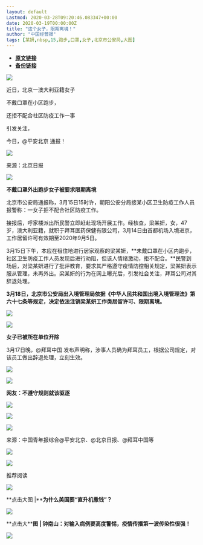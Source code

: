 ```yaml
---
layout: default
Lastmod: 2020-03-28T09:20:46.083347+00:00
date: 2020-03-19T00:00:00Z
title: "这个女子，限期离境！"
author: "中国经营报"
tags: [某妍,nbsp,15,跑步,口罩,女子,北京市公安局,大图]
---
```


* [**原文链接**](https://mp.weixin.qq.com/s/O241JiRNIMn11vbfH14ACw)
* [**备份链接**](http://archive.is/dodJw)


  

![](/images/post/5fdb3f87f44cf8ae08d41ad1e0b84841.jpg)

近日，北京一澳大利亚籍女子

不戴口罩在小区跑步，

还拒不配合社区防疫工作一事

引发关注，

今日，@平安北京 通报！

  

![](/images/post/36df84854bed4667634ce198588caed7.jpg)

来源：北京日报  

  

![](/images/post/bc3576ff279d80264ac4f6d7a60432f9.jpg)

**不戴口罩外出跑步女子被要求限期离境**

  

北京市公安局通报称，3月15日15时许，朝阳公安分局接某小区卫生防疫工作人员报警称：一女子拒不配合社区防疫工作。  

  

接报后，呼家楼派出所民警立即赶赴现场开展工作。经核查，梁某妍，女，47岁，澳大利亚籍，就职于拜耳医药保健有限公司，3月14日由首都机场入境进京，工作居留许可有效期至2020年9月5日。

  

3月15日下午，本应在租住地进行居家观察的梁某妍，**未戴口罩在小区内跑步，社区卫生防疫工作人员发现后进行劝阻，但该人情绪激动，拒不配合。**民警到场后，对梁某妍进行了批评教育，要求其严格遵守疫情防控相关规定，梁某妍表示服从管理，未再外出。梁某妍的行为在网上曝光后，引发社会关注，拜耳公司对其辞退处理。

  

**3月18日，北京市公安局出入境管理局依据《中华人民共和国出境入境管理法》第六十七条等规定，决定依法注销梁某妍工作类居留许可、限期离境。**

  

![](/images/post/bbeac1c4e85e0b38af5bf0bdedbf2e63.jpg)

![](/images/post/bc3576ff279d80264ac4f6d7a60432f9.jpg)

**女子已被所在单位开除**

  

3月17日晚，@拜耳中国 发布声明称，涉事人员确为拜耳员工，根据公司规定，对该员工做出辞退处理，立刻生效。

  

![](/images/post/78620b443dc746b797e052892bf00a24.jpg)

  

![](/images/post/bc3576ff279d80264ac4f6d7a60432f9.jpg)

**网友：不遵守规则就该驱逐**

  

![](/images/post/e52945f4fd33086b8cf82f9dfd633ba6.jpg)  

![](/images/post/7071b5c90cc57c3e26bb58cacb5134bb.jpg)

![](/images/post/5f9e995ce93173467ee22d775ccef16a.jpg)

  

来源：中国青年报综合@平安北京、@北京日报、@拜耳中国等

  

[![](/images/post/c2249a13ced555acfcf85a0a1f9aea19.jpg)](https://e.vhall.com/subject/view/599011308)

  

![](/images/post/43b7a57fd045be64890b8526d60a1277.jpg)

  

推荐阅读

[![](/images/post/7984a6c16cd7e75fc02d116b05705288.jpg)](http://mp.weixin.qq.com/s?__biz=MjA5NTMyOTMwMQ==&mid=2651973409&idx=2&sn=e79e40ff78d182f30190b4ea0d83053e&chksm=4f3e805b7849094d4e925229213ad061b1150394a4a02c64a22e7e8b954976102042bcd0983a&scene=21#wechat_redirect)

**点击大图 |****为什么美国要“直升机撒钱”？**  

  

[![](/images/post/b0dbb646bc4caa7ecf30fd60206205e8.jpg)](http://mp.weixin.qq.com/s?__biz=MjA5NTMyOTMwMQ==&mid=2651973437&idx=1&sn=c1cae3f7a79fd43a9b385cfc9dcd68f6&chksm=4f3e804778490951650b941544a8de9a3eff2b17d83d5dc49b160ed6dac5c27eb11fa871e67f&scene=21#wechat_redirect)

**点击大****图 | **钟南山：对输入病例要高度警惕，疫情传播第一波传染性很强！****  

  

![](/images/post/f3501c0a0df0124df45b227b216c07a4.jpg)

